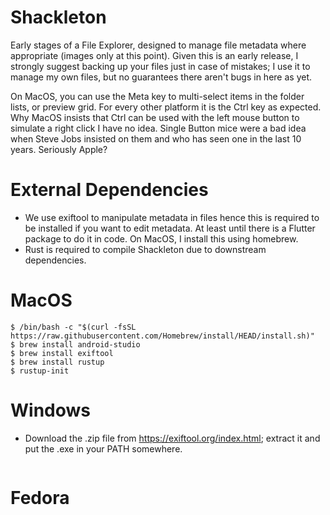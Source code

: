 # Shackleton

Early stages of a File Explorer, designed to manage file metadata where appropriate (images only at this point). Given
this is an early release, I strongly suggest backing up your files just in case of mistakes; I use it to manage my
own files, but no guarantees there aren't bugs in here as yet.

On MacOS, you can use the Meta key to multi-select items in the folder lists, or preview grid. For every other platform
it is the Ctrl key as expected. Why MacOS insists that Ctrl can be used with the left mouse button to simulate a right
click I have no idea. Single Button mice were a bad idea when Steve Jobs insisted on them and who has seen one in the
last 10 years. Seriously Apple?

External Dependencies
=====================
- We use exiftool to manipulate metadata in files hence this is required to be installed if you want to edit metadata. At least until
there is a Flutter package to do it in code. On MacOS, I install this using homebrew.
- Rust is required to compile Shackleton due to downstream dependencies.

MacOS
=====
```
$ /bin/bash -c "$(curl -fsSL https://raw.githubusercontent.com/Homebrew/install/HEAD/install.sh)"
$ brew install android-studio
$ brew install exiftool
$ brew install rustup
$ rustup-init
```

Windows
=======
- Download the .zip file from https://exiftool.org/index.html; extract it and put the .exe in your PATH somewhere.
```
```

Fedora
=====
```

```
